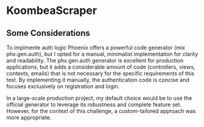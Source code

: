 # KoombeaScraper

## Some Considerations

To implmente auth logic Phoenix offers a powerful code generator (mix phx.gen.auth), but I opted for a manual, minimalist implementation for clarity and readability. The phx.gen.auth generator is excellent for production applications, but it adds a considerable amount of code (controllers, views, contexts, emails) that is not necessary for the specific requirements of this test. By implementing it manually, the authentication code is concise and focuses exclusively on registration and login.

In a large-scale production project, my default choice would be to use the official generator to leverage its robustness and complete feature set. However, for the context of this challenge, a custom-tailored approach was more appropriate.